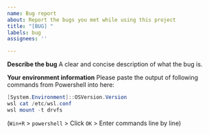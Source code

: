 ```yaml
---
name: Bug report
about: Report the bugs you met while using this project
title: "[BUG] "
labels: bug
assignees: ''

---
```


**Describe the bug**
A clear and concise description of what the bug is.

**Your environment information**
Please paste the output of following commands from Powershell into here:

``` powershell
[System.Environment]::OSVersion.Version
wsl cat /etc/wsl.conf
wsl mount -t drvfs
```
(`Win+R` > `powershell` > Click `OK` > Enter commands line by line)
